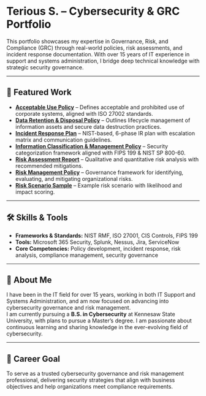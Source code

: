 # Terious S. – Cybersecurity & GRC Portfolio

This portfolio showcases my expertise in Governance, Risk, and Compliance (GRC) through real-world policies, risk assessments, and incident response documentation. With over 15 years of IT experience in support and systems administration, I bridge deep technical knowledge with strategic security governance.

---

## 📄 Featured Work

- **[Acceptable Use Policy](https://github.com/tstep689/teriouss-portfolio/blob/main/TStephens_AUP.pdf)** – Defines acceptable and prohibited use of corporate systems, aligned with ISO 27002 standards.
- **[Data Retention & Disposal Policy](Data%20Retention%20and%20Disposal%20Policy.pdf)** – Outlines lifecycle management of information assets and secure data destruction practices.
- **[Incident Response Plan](Incident%20Response%20Plan.pdf)** – NIST-based, 6-phase IR plan with escalation matrix and communication guidelines.
- **[Information Classification & Management Policy](Information%20Classification%20and%20Management%20Policy.pdf)** – Security categorization framework aligned with FIPS 199 & NIST SP 800-60.
- **[Risk Assessment Report](Risk%20Assessment%20Report.pdf)** – Qualitative and quantitative risk analysis with recommended mitigations.
- **[Risk Management Policy](Risk%20Management%20Policy.pdf)** – Governance framework for identifying, evaluating, and mitigating organizational risks.
- **[Risk Scenario Sample](Risk%20Scenario%20Sample.pdf)** – Example risk scenario with likelihood and impact scoring.

---

## 🛠 Skills & Tools
- **Frameworks & Standards:** NIST RMF, ISO 27001, CIS Controls, FIPS 199
- **Tools:** Microsoft 365 Security, Splunk, Nessus, Jira, ServiceNow
- **Core Competencies:** Policy development, incident response, risk analysis, compliance management, security governance

---

## 👤 About Me
I have been in the IT field for over 15 years, working in both IT Support and Systems Administration, and am now focused on advancing into cybersecurity governance and risk management.  
I am currently pursuing a **B.S. in Cybersecurity** at Kennesaw State University, with plans to pursue a Master’s degree. I am passionate about continuous learning and sharing knowledge in the ever-evolving field of cybersecurity.

---

## 🎯 Career Goal
To serve as a trusted cybersecurity governance and risk management professional, delivering security strategies that align with business objectives and help organizations meet compliance requirements.
